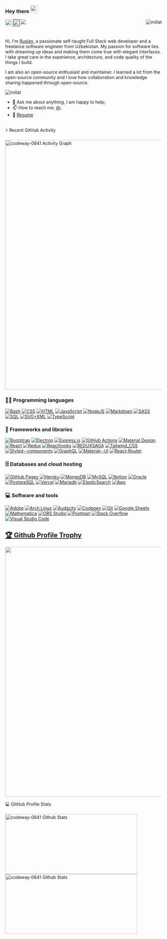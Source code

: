 ### Hey there <img src="https://media.giphy.com/media/hvRJCLFzcasrR4ia7z/giphy.gif" width="25px">

<a href="https://twitter.com/RuslanAblyamit1">
  <img align="left" alt="RuslanAblyamit1| Twitter" width="22px" src="https://raw.githubusercontent.com/peterthehan/peterthehan/master/assets/twitter.svg" />
</a>
<a href="">
  <img align="left" alt="Ruslan Ablyamitov" width="22px" src="https://raw.githubusercontent.com/peterthehan/peterthehan/master/assets/linkedin.svg" />
</a>


![](https://visitor-badge.glitch.me/badge?page_id=codeway-0841.codeway-0841)
<img align="right" alt="millat" src="https://www.codewars.com/users/codeway-0841/badges/small" />

<br />

Hi, I'm [Ruslan](https://github.com/codeway-0841), a passionate self-taught Full Stack web developer and a freelance software engineer from Uzbekistan. My passion for software lies with dreaming up ideas and making them come true with elegant interfaces. I take great care in the experience, architecture, and code quality of the things I build.

I am also an open-source enthusiast and maintainer. I learned a lot from the open-source community and I love how collaboration and knowledge sharing happened through open-source.

 
  <img align="center" alt="millat" src="https://user-images.githubusercontent.com/78665080/134055487-c8d0d080-40d2-43eb-9b08-7387216942f2.jpg" />
  <br/>

- 💬 Ask me about anything, I am happy to help;
- 📫 How to reach me: [@](https://twitter.com/RuslanAblyamit1);
- 📝 [Resume](https://cv-codeway.netlify.app/)

<br/>
 <summary>⚡ Recent GitHub Activity</summary>
<br/>

<img alt="codeway-0841 Activity Graph" style="width:800px" src="https://activity-graph.herokuapp.com/graph?username=codeway-0841&custom_title=codeway-0841's%20Contribution%20Graph&bg_color=1F222E&color=F8D866&line=F85D7F&point=FFFFFF&hide_border=true" />

### 👨‍💻 Programming languages

<p>
    <a href="https://github.com/search?q=user%3ADenverCoder1+language%3Abash"><img alt="Bash" src="https://img.shields.io/badge/Bash-121011.svg?logo=gnu-bash&logoColor=white"></a>
    <a href="https://github.com/search?q=user%3ADenverCoder1+language%3Acss"><img alt="CSS" src="https://img.shields.io/badge/CSS-1572B6.svg?logo=css3&logoColor=white"></a>
    <a href="https://github.com/search?q=user%3ADenverCoder1+language%3Ahtml"><img alt="HTML" src="https://img.shields.io/badge/HTML-E34F26.svg?logo=html5&logoColor=white"></a>
    <a href="https://github.com/search?q=user%3ADenverCoder1+language%3Ajavascript"><img alt="JavaScript" src="https://img.shields.io/badge/JavaScript-F7DF1E.svg?logo=javascript&logoColor=black"></a>
    <a href="https://github.com/search?q=user%3ADenverCoder1+language%3Ajavascript"><img alt="NodeJS" src="https://img.shields.io/badge/Node.js-43853D.svg?logo=node.js&logoColor=white"></a>
    <a href="https://github.com/search?q=user%3ADenverCoder1+language%3Amarkdown"><img alt="Markdown" src="https://img.shields.io/badge/Markdown-000000.svg?logo=markdown&logoColor=white"></a>
    <a href="https://github.com/search?q=user%3ADenverCoder1+language%3Asass"><img alt="SASS" src="https://img.shields.io/badge/Sass-hotpink.svg?logo=SASS&logoColor=white"></a>
    <a href="https://github.com/search?q=user%3ADenverCoder1+language%3Asql"><img alt="SQL" src="https://img.shields.io/badge/SQL-025E8C.svg?logo=amazon-dynamodb&logoColor=white"></a>
    <a href="https://github.com/search?q=user%3ADenverCoder1+language%3Asvg"><img alt="SVG+XML" src="https://img.shields.io/badge/SVG%2BXML-e0982c.svg?logo=svg&logoColor=white"></a>
    <a href="https://github.com/search?q=user%3ADenverCoder1+language%3AtypeScript"><img alt="TypeScript" src="https://img.shields.io/badge/TypeScript-007ACC.svg?logo=typescript&logoColor=white"></a>
</p>

### 🧰 Frameworks and libraries

<p>
    <a href="#"><img alt="Bootstrap" src="https://img.shields.io/badge/Bootstrap-7952B3.svg?logo=bootstrap&logoColor=white"></a>
    <a href="#"><img alt="Electron" src="https://img.shields.io/badge/Electron-20232e.svg?logo=electron&logoColor=white"></a>
    <a href="#"><img alt="Express.js" src="https://img.shields.io/badge/Express.js-404d59.svg?logo=express&logoColor=white"></a>
    <a href="#"><img alt="GitHub Actions" src="https://img.shields.io/badge/GitHub%20Actions-2671E5.svg?logo=github%20actions&logoColor=white"></a>
    <a href="#"><img alt="Material Design" src="https://img.shields.io/badge/Material%20Design-0081CB.svg?logo=material-design&logoColor=white"></a>
    <a href="#"><img alt="React" src="https://img.shields.io/badge/React-20232a.svg?logo=react&logoColor=%2361DAFB"></a>
    <a href="#"><img alt="Redux" src="https://img.shields.io/badge/Redux-593D88.svg?&logo=redux&logoColor=white"></a>
    <a href="#"><img alt="Reacthooks" src="https://img.shields.io/badge/REACTHOOKS-00AEFF.svg?&logo=React&logoColor=white"></a>
    <a href="#"><img alt="REDUXSAGA" src="https://img.shields.io/badge/REDUXSAGA-6EBE49.svg?&logo=Redux-Saga&logoColor=white"></a>
    <a href="#"><img alt="Tailwind_CSS" src="https://img.shields.io/badge/Tailwind_CSS-38B2AC.svg?&logo=tailwind-css&logoColor=white"></a>
    <a href="#"><img alt="Styled--components" src="https://img.shields.io/badge/styled--components-DB7093.svg?&logo=styled-components&logoColor=white"></a>
    <a href="#"><img alt="GraphQL" src="https://img.shields.io/badge/GraphQL-E10098.svg?&logo=GraphQL&logoColor=white"></a>
    <a href="#"><img alt="Material--UI" src="https://img.shields.io/badge/Material--UI-0081CB.svg?&logo=material-ui&logoColor=white"></a>
     <a href="#"><img alt="React-Router" src="https://img.shields.io/badge/React_Router-CA4245?&logo=react-router&logoColor=white"></a>
 
</p>

### 🗄️ Databases and cloud hosting

<p>
    <a href="#"><img alt="GitHub Pages" src="https://img.shields.io/badge/GitHub%20Pages-327FC7.svg?logo=github&logoColor=white"></a>
    <a href="#"><img alt="Heroku" src="https://img.shields.io/badge/Heroku-430098.svg?logo=heroku&logoColor=white"></a>
    <a href="#"><img alt="MongoDB" src ="https://img.shields.io/badge/MongoDB-4ea94b.svg?logo=mongodb&logoColor=white"></a>
    <a href="#"><img alt="MySQL" src="https://img.shields.io/badge/MySQL-00f.svg?logo=mysql&logoColor=white"></a>
    <a href="#"><img alt="Notion" src="https://img.shields.io/badge/Notion-010101.svg?logo=notion&logoColor=white"></a>
    <a href="#"><img alt="Oracle" src ="https://img.shields.io/badge/Oracle-F00000.svg?logo=oracle&logoColor=white"></a>
    <a href="#"><img alt="PostgreSQL" src ="https://img.shields.io/badge/PostgreSQL-316192.svg?logo=postgresql&logoColor=white"></a>
    <a href="#"><img alt="Vercel" src="https://img.shields.io/badge/Vercel-000000.svg?logo=vercel&logoColor=white"></a>
    <a href="#"><img alt="Mariadb" src="https://img.shields.io/badge/MariaDB-003545?&logo=mariadb&logoColor=white"></a>
    <a href="#"><img alt="ElasticSearch" src="https://img.shields.io/badge/Elastic_Search-005571?&logo=elasticsearch&logoColor=white"></a>
    <a href="#"><img alt="Aws" src="https://img.shields.io/badge/AWS-FF9900?&logo=Amazon&logoColor=white"></a>
  
</p>

### 💻 Software and tools

<p>
    <a href="#"><img alt="Adobe" src="https://img.shields.io/badge/Adobe-FF0000.svg?logo=adobe&logoColor=white"></a>
    <a href="#"><img alt="Arch Linux" src="https://img.shields.io/badge/Arch%20Linux-1793D1.svg?logo=arch-linux&logoColor=white"></a>
    <a href="#"><img alt="Audacity" src="https://img.shields.io/badge/-Audacity-0000CC?logo=audacity&logoColor=white"></a>
    <a href="#"><img alt="Codepen" src="https://img.shields.io/badge/Codepen-000000.svg?logo=codepen&logoColor=white"></a>
    <a href="#"><img alt="Git" src="https://img.shields.io/badge/Git-F05033.svg?logo=git&logoColor=white"></a>
    <a href="#"><img alt="Google Sheets" src="https://img.shields.io/badge/Google%20Sheets-34A853.svg?logo=google%20sheets&logoColor=white"></a>
    <a href="#"><img alt="Mathematica" src="https://img.shields.io/badge/Mathematica-DD1100.svg?logo=wolfram-mathematica&logoColor=white"></a>
    <a href="#"><img alt="OBS Studio" src="https://img.shields.io/badge/-OBS%20Studio-302E31?logo=obs-studio&logoColor=white"></a>
    <a href="#"><img alt="Postman" src="https://img.shields.io/badge/Postman-FF6C37?logo=postman&logoColor=white"></a>
    <a href="#"><img alt="Stack Overflow" src="https://img.shields.io/badge/-Stack%20Overflow-FE7A16?logo=stack-overflow&logoColor=white"></a>
    <a href="#"><img alt="Visual Studio Code" src="https://img.shields.io/badge/Visual%20Studio%20Code-0078d7.svg?logo=visual-studio-code&logoColor=white"></a>
</p>

<a href="https://github.com/ryo-ma/github-profile-trophy"><h2>🏆 Github Profile Trophy</h2></a>
<a href="https://github.com/ryo-ma/github-profile-trophy">
  <img width=800 src="https://github-profile-trophy.vercel.app/?username=codeway-0841&column=8&margin-w=15&theme=onedark"/>
</a>

<summary>💻 GitHub Profile Stats</summary>
  <br/>
 <a href="https://github.com/anuraghazra/github-readme-stats"><img alt="codeway-0841 Github Stats" src="https://github-readme-streak-stats.herokuapp.com/?user=codeway-0841&theme=neon-dark&background=000000&stroke=FFBE00&ring=FFCF00&fire=FFCF00&currStreakNum=FFAE02&sideNums=FFB600&currStreakLabel=FFB600&sideLabels=FFCF00&border=F9B208&dates=9F5D03" height="192px" width="425px"/></a>
    <a href="https://github.com/anuraghazra/github-readme-stats"><img alt="codeway-0841 Github Stats" src="https://github-readme-stats.vercel.app/api?username=codeway-0841&show_icons=true&count_private=true&theme=maroongold&bg_color=15,000000,000000,000000,F0A500,000000&icon_color=F0A500&title_color=F9B208&border_color=F9B208&custom_title=Codeway" height="192px" width="425px"/></a>
  <br/>
  

